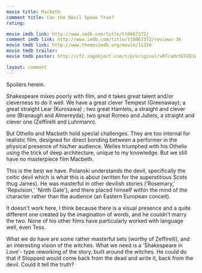 ```yaml
---
movie title: Macbeth
comment title: Can the Devil Speak True?
rating: 

movie imdb link: http://www.imdb.com/title/tt0067372/
comment imdb link: http://www.imdb.com/title/tt0067372/reviews-36
movie tmdb link: http://www.themoviedb.org/movie/11316
movie tmdb trailer: 
movie tmdb poster: http://cf2.imgobject.com/t/p/original/vRTcaOctEFEE1Wvpre5i2rOVLGr.jpg

layout: comment
---
```


Spoilers herein.

Shakespeare mixes poorly with film, and it takes great talent and/or cleverness to do it well. We have a great clever Tempest (Greenaway); a great straight Lear (Kurosawa) ; two great Hamlets, a straight and clever one (Branaugh and Almereyda); two great Romeo and Juliets, a straight and clever one (Zeffirelli and Luhrmann).

But Othello and Macbeth hold special challenges. They are too internal for realistic film, designed for direct bonding between a performer in the physical presence of his/her audience. Welles triumphed with his Othello using the trick of deep architecture, unique to my knowledge. But we still have no masterpiece film Macbeth. 

This is the best we have. Polanski understands the devil, specifically the celtic devil which is what this is about (written for the superstitious Scots thug James). He was masterful in other devilish stories ('Rosemary,' 'Repulsion,' 'Ninth Gate'), and there placed himself within the mind of the character rather than the audience (an Eastern European conceit).

It doesn't work here, I think because there is a visual presence and a quite different one created by the imagination of words, and he couldn't marry the two. None of his other films have particularly worked with language well, even Tess.

What we do have are some rather masterful sets (worthy of Zeffirelli), and an interesting vision of the witches. What we need is a 'Shakespeare in Love'- type reworking of the story, built around the witches. He could do that if Stoppard would come back from the dead and write it, back from the devil. Could it tell the truth?